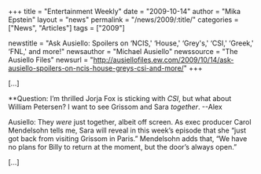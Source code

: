 +++
title = "Entertainment Weekly"
date = "2009-10-14"
author = "Mika Epstein"
layout = "news"
permalink = "/news/2009/:title/"
categories = ["News", "Articles"]
tags = ["2009"]

newstitle = "Ask Ausiello: Spoilers on &#8216;NCIS,' &#8216;House,' &#8216;Grey's,' &#8216;CSI,' &#8216;Greek,' &#8216;FNL,' and more!"
newsauthor = "Michael Ausiello"
newssource = "The Ausiello Files"
newsurl = "http://ausiellofiles.ew.com/2009/10/14/ask-ausiello-spoilers-on-ncis-house-greys-csi-and-more/"
+++

[...]

**Question: I’m thrilled Jorja Fox is sticking with *CSI*, but what about William Petersen? I want to see Grissom and Sara *together*. --Alex</p> 

Ausiello:</strong> They *were* just together, albeit off screen. As exec producer Carol Mendelsohn tells me, Sara will reveal in this week’s episode that she “just got back from visiting Grissom in Paris.” Mendelsohn adds that, “We have no plans for Billy to return at the moment, but the door’s always open.”

[...]  
